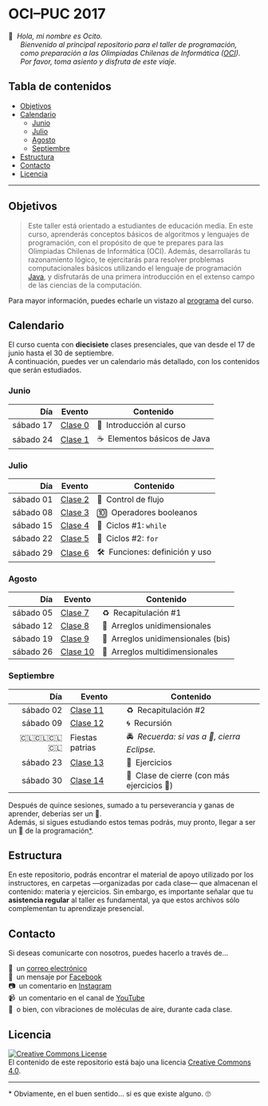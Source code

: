 
# OCI–PUC 2017

:bear: 
_Hola, mi nombre es Ocito.  
     
Bienvenido al principal repositorio para el taller de programación,  
     
como preparación a las Olimpiadas Chilenas de Informática ([OCI]).  
     
Por favor, toma asiento y disfruta de este viaje._

## Tabla de contenidos

- [Objetivos](#objetivos)
- [Calendario](#calendario)
  - [Junio](#junio)
  - [Julio](#julio)
  - [Agosto](#agosto)
  - [Septiembre](#septiembre)
- [Estructura](#estructura)
- [Contacto](#contacto)
- [Licencia](#licencia)

---

## Objetivos

> Este taller está orientado a estudiantes de educación media.
  En este curso, aprenderás conceptos básicos de algoritmos y lenguajes de programación,
  con el propósito de que te prepares para las Olimpiadas Chilenas de Informática (OCI).
  Además, desarrollarás tu razonamiento lógico, te ejercitarás para resolver problemas
  computacionales básicos utilizando el lenguaje de programación [Java], y disfrutarás
  de una primera introducción en el extenso campo de las ciencias de la computación.

Para mayor información, puedes echarle un vistazo al [programa](programa.pdf) del curso.

## Calendario

El curso cuenta con **diecisiete** clases presenciales,
que van desde el 17 de junio hasta el 30 de septiembre.  
A continuación, puedes ver un calendario más detallado,
con los contenidos que serán estudiados.

### Junio

Día       | Evento              | Contenido
---------:| ------------------- | --------------------------------------
sábado 17 | [Clase 0](clase-00) | :hatching_chick: Introducción al curso
sábado 24 | [Clase 1](clase-01) | :coffee: Elementos básicos de Java

### Julio

Día          | Evento              | Contenido
------------:| ------------------- | --------------------------------------------
   sábado 01 | [Clase 2](clase-02) | :twisted_rightwards_arrows: Control de flujo
   sábado 08 | [Clase 3](clase-03) | :keycap_ten: Operadores booleanos
   sábado 15 | [Clase 4](clase-04) | :repeat: Ciclos \#1: `while`
   sábado 22 | [Clase 5](clase-05) | :repeat: Ciclos \#2: `for`
   sábado 29 | [Clase 6](clase-06) | :hammer_and_wrench: Funciones: definición y uso

### Agosto

Día       | Evento               | Contenido
---------:| -------------------- | ------------------------------------------------
sábado 05 | [Clase 7](clase-07)  | :recycle: Recapitulación \#1
sábado 12 | [Clase 8](clase-08)  | :blossom: Arreglos unidimensionales
sábado 19 | [Clase 9](clase-09)  | :cherry_blossom: Arreglos unidimensionales (bis)
sábado 26 | [Clase 10](clase-10) | :bouquet: Arreglos multidimensionales

### Septiembre

Día                          | Evento               | Contenido
----------------------------:| -------------------- | ------------------------
sábado 02                    | [Clase 11](clase-11) | :recycle: Recapitulación \#2
sábado 09                    | [Clase 12](clase-12) | :cyclone: Recursión
:chile::chile::chile::chile: | Fiestas patrias      | :oncoming_police_car: _Recuerda: si vas a :wine_glass:, cierra Eclipse._
sábado 23                    | [Clase 13](clase-13) | :closed_book: Ejercicios
sábado 30                    | [Clase 14](clase-14) | :hatched_chick: Clase de cierre (con más ejercicios :orange_book:)

Después de quince sesiones, sumado a tu perseverancia y ganas de aprender,
deberías ser un :hatched_chick:.  
Además, si sigues estudiando estos temas podrás, muy pronto,
llegar a ser un :chicken: de la programación[\*](#footnote).

## Estructura

En este repositorio, podrás encontrar el material de apoyo utilizado por los instructores,
en carpetas —organizadas por cada clase— que almacenan el contenido: materia y ejercicios.
Sin embargo, es importante señalar que tu **asistencia regular** al taller es fundamental,
ya que estos archivos sólo complementan tu aprendizaje presencial.

## Contacto

Si deseas comunicarte con nosotros, puedes hacerlo a través de…

:incoming_envelope: un [correo electrónico]  
:busts_in_silhouette: un mensaje por [Facebook]  
:camera: un comentario en [Instagram]  
:video_camera: un comentario en el canal de [YouTube]  
:speech_balloon: o bien, con vibraciones de moléculas de aire, durante cada clase.

## Licencia

[![Creative Commons License][img-src]][img-ref]  
El contenido de este repositorio está bajo una licencia [Creative Commons 4.0][img-ref].

[/]:# (Y este _emoji-powered_ documento fue confeccionado con mucho :heart: por @nebil.)

---

<a name='footnote'>\*</a>
Obviamente, en el buen sentido… si es que existe alguno. :roll_eyes:

[/]:# (Enlaces externos)

[OCI]:                http://www.olimpiada-informatica.cl
[Java]:               https://es.wikipedia.org/wiki/Java_(lenguaje_de_programación)

[correo electrónico]: mailto:taller.puc.oci@gmail.com
[Facebook]:           https://www.facebook.com/TallerOCI.PUC/
[Instagram]:          https://www.instagram.com/taller.oci.puc/
[YouTube]:            https://www.youtube.com/channel/UCpj40cy5gpp7r_FopInRgLg

[img-src]:            https://i.creativecommons.org/l/by-sa/4.0/80x15.png
[img-ref]:            https://creativecommons.org/licenses/by-sa/4.0/

